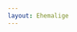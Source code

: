 ```yaml
---
layout: Ehemalige
---
```


<script type="text/javascript">
    ajaxload('/Ehemalige/Verein/');
    unternavigation('Verein');
</script>
